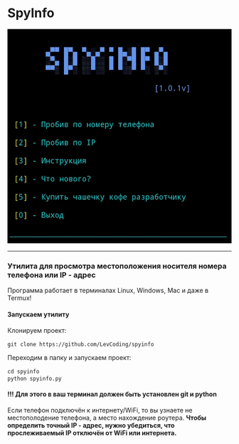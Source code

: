 # SpyInfo
![alt text](mainscreen.jpg)
_____
### Утилита для просмотра местоположения носителя номера телефона или IP - адрес

Программа работает в терминалах Linux, Windows, Mac и даже в Termux!

#### Запускаем утилиту
Клонируем проект:
```
git clone https://github.com/LevCoding/spyinfo
```
Переходим в папку и запускаем проект:
```
cd spyinfo
python spyinfo.py
```
#### !!! Для этого в ваш терминал должен быть установлен git и python


Если телефон подключён к интернету/WiFi, то вы узнаете не местополодение телефона, а место нахождение роутера. **Чтобы определить точный IP - адрес, нужно
убедиться, что прослеживаемый IP отключён от WiFi или интернета.**
